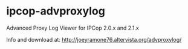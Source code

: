 ipcop-advproxylog
=================

Advanced Proxy Log Viewer for IPCop 2.0.x and 2.1.x

Info and download at: http://joeyramone76.altervista.org/advproxylog/
